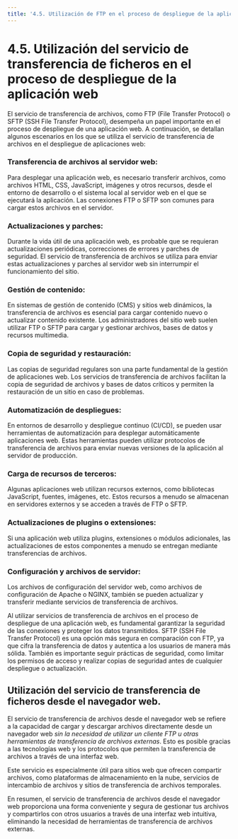 ```yaml
---
title: '4.5. Utilización de FTP en el proceso de despliegue de la aplicación web'
---
```


# 4.5. Utilización del servicio de transferencia de ficheros en el proceso de despliegue de la aplicación web

El servicio de transferencia de archivos, como FTP (File Transfer Protocol) o SFTP (SSH File Transfer Protocol), desempeña un papel importante en el proceso de despliegue de una aplicación web. A continuación, se detallan algunos escenarios en los que se utiliza el servicio de transferencia de archivos en el despliegue de aplicaciones web:

### Transferencia de archivos al servidor web:
Para desplegar una aplicación web, es necesario transferir archivos, como archivos HTML, CSS, JavaScript, imágenes y otros recursos, desde el entorno de desarrollo o el sistema local al servidor web en el que se ejecutará la aplicación. Las conexiones FTP o SFTP son comunes para cargar estos archivos en el servidor.

### Actualizaciones y parches:
Durante la vida útil de una aplicación web, es probable que se requieran actualizaciones periódicas, correcciones de errores y parches de seguridad. El servicio de transferencia de archivos se utiliza para enviar estas actualizaciones y parches al servidor web sin interrumpir el funcionamiento del sitio.

### Gestión de contenido:
En sistemas de gestión de contenido (CMS) y sitios web dinámicos, la transferencia de archivos es esencial para cargar contenido nuevo o actualizar contenido existente. Los administradores del sitio web suelen utilizar FTP o SFTP para cargar y gestionar archivos, bases de datos y recursos multimedia.

### Copia de seguridad y restauración:
Las copias de seguridad regulares son una parte fundamental de la gestión de aplicaciones web. Los servicios de transferencia de archivos facilitan la copia de seguridad de archivos y bases de datos críticos y permiten la restauración de un sitio en caso de problemas.

### Automatización de despliegues:
En entornos de desarrollo y despliegue continuo (CI/CD), se pueden usar herramientas de automatización para desplegar automáticamente aplicaciones web. Estas herramientas pueden utilizar protocolos de transferencia de archivos para enviar nuevas versiones de la aplicación al servidor de producción.

### Carga de recursos de terceros:
Algunas aplicaciones web utilizan recursos externos, como bibliotecas JavaScript, fuentes, imágenes, etc. Estos recursos a menudo se almacenan en servidores externos y se acceden a través de FTP o SFTP.

### Actualizaciones de plugins o extensiones:
Si una aplicación web utiliza plugins, extensiones o módulos adicionales, las actualizaciones de estos componentes a menudo se entregan mediante transferencias de archivos.

### Configuración y archivos de servidor:
Los archivos de configuración del servidor web, como archivos de configuración de Apache o NGINX, también se pueden actualizar y transferir mediante servicios de transferencia de archivos.

Al utilizar servicios de transferencia de archivos en el proceso de despliegue de una aplicación web, es fundamental garantizar la seguridad de las conexiones y proteger los datos transmitidos. SFTP (SSH File Transfer Protocol) es una opción más segura en comparación con FTP, ya que cifra la transferencia de datos y autentica a los usuarios de manera más sólida. También es importante seguir prácticas de seguridad, como limitar los permisos de acceso y realizar copias de seguridad antes de cualquier despliegue o actualización.

## Utilización del servicio de transferencia de ficheros desde el navegador web.

El servicio de transferencia de archivos desde el navegador web se refiere a la capacidad de cargar y descargar archivos directamente desde un navegador web *sin la necesidad de utilizar un cliente FTP u otras herramientas de transferencia de archivos externas*. Esto es posible gracias a las tecnologías web y los protocolos que permiten la transferencia de archivos a través de una interfaz web. 

Este servicio es especialmente útil para sitios web que ofrecen compartir archivos, como plataformas de almacenamiento en la nube, servicios de intercambio de archivos y sitios de transferencia de archivos temporales.

En resumen, el servicio de transferencia de archivos desde el navegador web proporciona una forma conveniente y segura de gestionar tus archivos y compartirlos con otros usuarios a través de una interfaz web intuitiva, eliminando la necesidad de herramientas de transferencia de archivos externas.










